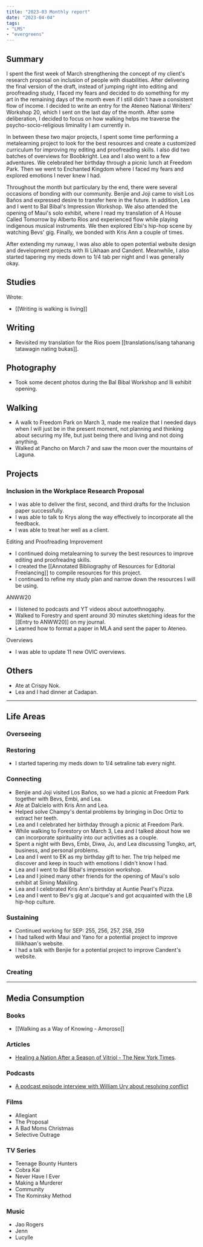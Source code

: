 ```yaml
---
title: "2023-03 Monthly report"
date: "2023-04-04"
tags:
- "LMS"
- "evergreens"
---
```

## Summary

I spent the first week of March strengthening the concept of my client's research proposal on inclusion of people with disabilities. After delivering the final version of the draft, instead of jumping right into editing and proofreading study, I faced my fears and decided to do something for my art in the remaining days of the month even if I still didn't have a consistent flow of income. I decided to write an entry for the Ateneo National Writers' Workshop 20, which I sent on the last day of the month. After some deliberation, I decided to focus on how walking helps me traverse the psycho-socio-religious liminality I am currently in.

In between these two major projects, I spent some time performing a metalearning project to look for the best resources and create a customized curriculum for improving my editing and proofreading skills. I also did two batches of overviews for Boobkright. Lea and I also went to a few adventures. We celebrated her birthday through a picnic lunch at Freedom Park. Then we went to Enchanted Kingdom where I faced my fears and explored emotions I never knew I had.

Throughout the month but particulary by the end, there were several occasions of bonding with our community. Benjie and Joji came to visit Los Baños and expressed desire to transfer here in the future. In addition, Lea and I went to Bal Bibal's Impression Workshop. We also attended the opening of Maui's solo exhibit, where I read my translation of A House Called Tomorrow by Alberto Rios and experienced flow while playing indigenous musical instruments. We then explored Elbi's hip-hop scene by watching Bevs' gig. Finally, we bonded with Kris Ann a couple of times.

After extending my runway, I was also able to open potential website design and development projects with Ili Likhaan and Candent. Meanwhile, I also started tapering my meds down to 1/4 tab per night and I was generally okay.

## Studies

Wrote:
- [[Writing is walking is living]]

## Writing

- Revisited my translation for the Rios poem [[translations/isang tahanang tatawagin nating bukas]].

## Photography

- Took some decent photos during the Bal Bibal Workshop and Ili exhibit opening.

## Walking

- A walk to Freedom Park on March 3, made me realize that I needed days when I will just be in the present moment, not planning and thinking about securing my life, but just being there and living and not doing anything.
- Walked at Pancho on March 7 and saw the moon over the mountains of Laguna.

## Projects

### Inclusion in the Workplace Research Proposal
- I was able to deliver the first, second, and third drafts for the Inclusion paper successfully.
- I was able to talk to Krys along the way effectively to incorporate all the feedback.
- I was able to treat her well as a client.

Editing and Proofreading Improvement
- I continued doing metalearning to survey the best resources to improve editing and proofreadng skills.
- I created the [[Annotated Bibliography of Resources for Editorial Freelancing]] to compile resources for this project.
- I continued to refine my study plan and narrow down the resources I will be using.

ANWW20
- I listened to podcasts and YT videos about autoethnogaphy.
- Walked to Forestry and spent around 30 minutes sketching ideas for the [[Entry to ANWW20]] on my journal.
- Learned how to format a paper in MLA and sent the paper to Ateneo.

Overviews
- I was able to update 11 new OVIC overviews.

## Others

- Ate at Crispy Nok.
- Lea and I had dinner at Cadapan.

---

## Life Areas

### Overseeing

### Restoring

- I started tapering my meds down to 1/4 setraline tab every night.

### Connecting

- Benjie and Joji visited Los Baños, so we had a picnic at Freedom Park together with Bevs, Embi, and Lea.
- Ate at Dalcielo with Kris Ann and Lea.
- Helped solve Champy's dental problems by bringing in Doc Ortiz to extract her teeth.
- Lea and I celebrated her birthday through a picnic at Freedom Park.
- While walking to Forestory on  March 3, Lea and I talked about how we can incorporate spirituality into our activities as a couple.
- Spent a night with Bevs, Embi, Diwa, Ju, and Lea discussing Tungko, art, business, and personal problems.
- Lea and I went to EK as my birthday gift to her. The trip helped me discover and keep in touch with emotions I didn't know I had.
- Lea and I went to Bal Bibal's impression workshop.
- Lea and I joined many other friends for the opening of Maui's solo exhibit at Sining Makiling.
- Lea and I celebrated Kris Ann's birthday at Auntie Pearl's Pizza.
- Lea and I went to Bev's gig at Jacque's and got acquainted with the LB hip-hop culture.

### Sustaining

- Continued working for SEP: 255, 256, 257, 258, 259
- I had talked with Maui and Yano for a potential project to improve Ililikhaan's website.
- I had a talk with Benjie for a potential project to improve Candent's website.

### Creating

---

## Media Consumption

### Books
- [[Walking as a Way of Knowing - Amoroso]]

### Articles

- [Healing a Nation After a Season of Vitriol - The New York Times](https://www.nytimes.com/2016/04/26/us/politics/healing-a-nation-after-a-season-of-vitriol.html).

### Podcasts

- [A podcast episode interview with William Ury about resolving conflict](https://simonsinek.com/podcast/episodes/resolving-conflict-with-william-ury/)

### Films

- Allegiant
- The Proposal
- A Bad Moms Christmas
- Selective Outrage

### TV Series

- Teenage Bounty Hunters
- Cobra Kai
- Never Have I Ever
- Making a Murderer
- Community
- The Kominsky Method

### Music

- Jao Rogers
- Jenn
- Lucylle